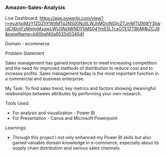 ### Amazon-Sales-Analysis

Live Dashboard: https://app.powerbi.com/view?r=eyJrIjoiMzY1ZDZhYWItMTg2NS00NzllLWJhMDctNGIyZTJmMTI2NWY3IiwidCI6ImYzMmIyMzgwLWU0NzMtNDY5MS04YmE5LTcxOTE1ZTBhMjBjZCJ9&pageName=b90baf40a6535d53464f

Domain - ecommerce

Problem Statement

Sales management has gained importance to meet increasing competition and the
need for improved methods of distribution to reduce cost and to increase profits. Sales
management today is the most important function in a commercial and business
enterprise.

My Task: To find sales trend, key metrics and factors showing meaningful relationships between
attributes by performing your own research.

Tools Used: 
- For analysis and visualization - Power BI
- For Presentation - Canva and Microsoft Powerpoint

Learnings:
- Through this project I not only enhanced my Power BI skills but also gained valuable domain knowledge in e-commerce, especially about its supply chain distribution and various sales channels. 

